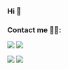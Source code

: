 ### Hi 👋

### Contact me 🙋‍♂:

[![](https://cdn.jsdelivr.net/gh/yiktt/cdn/img/yiktt/tg.svg)](https://t.me/SanRenBot)
[![](https://cdn.jsdelivr.net/gh/yiktt/cdn/img/yiktt/gmail.svg)](mailto:yiktt@proton.me)

[![](https://cdn.staticaly.com/gh/yiktt/github-stats-transparent/output/generated/overview.svg)](https://github.com/yiktt)
[![](https://cdn.staticaly.com/gh/yiktt/github-stats-transparent/output/generated/languages.svg)](https://github.com/yiktt)


